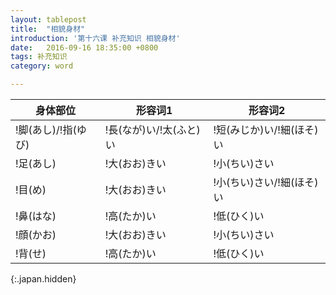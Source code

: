 ```yaml
---
layout: tablepost
title:  "相貌身材"
introduction: '第十六课 补充知识 相貌身材'
date:   2016-09-16 18:35:00 +0800
tags: 补充知识
category: word

---
```


| 身体部位             | 形容词1                 | 形容词2                   |
| ---                  | ---                     | ---                       |
| !脚(あし)/!指(ゆび)  | !長(なが)い/!太(ふと)い | !短(みじか)い/!細(ほそ)い |
| !足(あし)            | !大(おお)きい           | !小(ちい)さい             |
| !目(め)              | !大(おお)きい           | !小(ちい)さい/!細(ほそ)い |
| !鼻(はな)            | !高(たか)い             | !低(ひく)い               |
| !顔(かお)            | !大(おお)きい           | !小(ちい)さい             |
| !背(せ)              | !高(たか)い             | !低(ひく)い               |
{:.japan.hidden}
